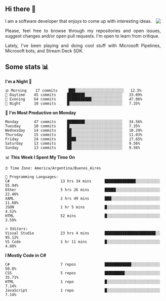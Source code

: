 ## Hi there :slightly_smiling_face:

<img src="https://github-readme-stats.vercel.app/api?username=victorgrycuk&show_icons=true&count_private=true&title_color=F7941E&icon_color=F7941E" align="right">

<p align="justify">
I am a software developer that enjoys to come up with interesting ideas.
<p/>

<p align= "justify">
Please, feel free to browse through my repositories and open issues, suggest changes and/or open pull requests. I'm open to learn from critique.
<p/>

<p align= "justify">
Lately, I've been playing and doing cool stuff with Microsoft Pipelines, Microsoft bots, and Stream Deck SDK.
<p/>

## Some stats :bar_chart:
<!--START_SECTION:waka-->
**I'm a Night 🦉** 

```text
🌞 Morning    17 commits     ███░░░░░░░░░░░░░░░░░░░░░░   12.5% 
🌆 Daytime    45 commits     ████████░░░░░░░░░░░░░░░░░   33.09% 
🌃 Evening    64 commits     ███████████░░░░░░░░░░░░░░   47.06% 
🌙 Night      10 commits     █░░░░░░░░░░░░░░░░░░░░░░░░   7.35%

```
📅 **I'm Most Productive on Monday** 

```text
Monday       47 commits     ████████░░░░░░░░░░░░░░░░░   34.56% 
Tuesday      10 commits     █░░░░░░░░░░░░░░░░░░░░░░░░   7.35% 
Wednesday    14 commits     ██░░░░░░░░░░░░░░░░░░░░░░░   10.29% 
Thursday     15 commits     ██░░░░░░░░░░░░░░░░░░░░░░░   11.03% 
Friday       24 commits     ████░░░░░░░░░░░░░░░░░░░░░   17.65% 
Saturday     13 commits     ██░░░░░░░░░░░░░░░░░░░░░░░   9.56% 
Sunday       13 commits     ██░░░░░░░░░░░░░░░░░░░░░░░   9.56%

```


📊 **This Week I Spent My Time On** 

```text
⌚︎ Time Zone: America/Argentina/Buenos_Aires

💬 Programming Languages: 
C#                       13 hrs 34 mins      ██████████████░░░░░░░░░░░   55.94% 
Other                    5 hrs 26 mins       █████░░░░░░░░░░░░░░░░░░░░   22.46% 
XAML                     2 hrs 49 mins       ███░░░░░░░░░░░░░░░░░░░░░░   11.68% 
JSON                     1 hr 5 mins         █░░░░░░░░░░░░░░░░░░░░░░░░   4.52% 
HTML                     52 mins             █░░░░░░░░░░░░░░░░░░░░░░░░   3.59%

🔥 Editors: 
Visual Studio            23 hrs 4 mins       ███████████████████████░░   95.12% 
VS Code                  1 hr 11 mins        █░░░░░░░░░░░░░░░░░░░░░░░░   4.88%

```

**I Mostly Code in C#** 

```text
C#                       7 repos             ████████████░░░░░░░░░░░░░   50.0% 
CSS                      5 repos             █████████░░░░░░░░░░░░░░░░   35.71% 
HTML                     1 repo              █░░░░░░░░░░░░░░░░░░░░░░░░   7.14% 
JavaScript               1 repo              █░░░░░░░░░░░░░░░░░░░░░░░░   7.14%

```



<!--END_SECTION:waka-->
